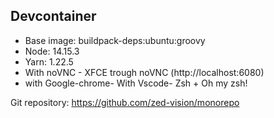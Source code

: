 ## Devcontainer

- Base image: buildpack-deps:ubuntu:groovy
- Node: 14.15.3
- Yarn: 1.22.5
- With noVNC - XFCE trough noVNC (http://localhost:6080)
- with Google-chrome- With Vscode- Zsh + Oh my zsh!

Git repository: https://github.com/zed-vision/monorepo
